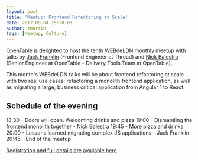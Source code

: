 ```yaml
---
layout: post
title: 'Meetup: Frontend Refactoring at Scale'
date: 2017-09-04 15:20:03
author: tmartin
tags: [Meetup, Culture]
---
```


OpenTable is delighted to host the tenth WEBdeLDN monthly meetup with talks by [Jack Franklin](https://twitter.com/Jack_Franklin) (Frontend Engineer at Thread) and [Nick Balestra](https://twitter.com/nickbalestra) (Senior Engineer at OpenTable - Delivery Tools Team at OpenTable).

This month's WEBdeLDN talks will be about frontend refactoring at scale with two real use cases: refactoring a monolith frontend application, as well as migrating a large, business critical application from Angular 1 to React.

## Schedule of the evening
18:30 - Doors will open. Welcoming drinks and pizza
19:00 - Dismantling the frontend monolith together - Nick Balestra 
19:45 - More pizza and drinks
20:00 - Lessons learned migrating complex JS applications - Jack Franklin
20:45 - End of the meetup

[Registration and full details are available here](https://www.eventbrite.co.uk/e/webdeldn-10-frontend-refactoring-at-scale-tickets-36735124747)
